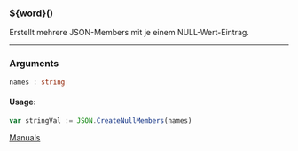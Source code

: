 ﻿### ${word}()
Erstellt mehrere JSON-Members mit je einem NULL-Wert-Eintrag.

----

### Arguments
```ts
names : string
```
#### Usage:
```ts
var stringVal := JSON.CreateNullMembers(names)
```

[Manuals](https://manuals.opacc.ch/docs/doku2401/F-Script/ScriptBlockFunc.JSON.CreateNullMembers.html)
